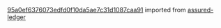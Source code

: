 [95a0ef6376073edfd0f10da5ae7c31d1087caa91](https://github.com/insolar/assured-ledger/commit/95a0ef6376073edfd0f10da5ae7c31d1087caa91) imported from [assured-ledger](https://github.com/insolar/assured-ledger)
